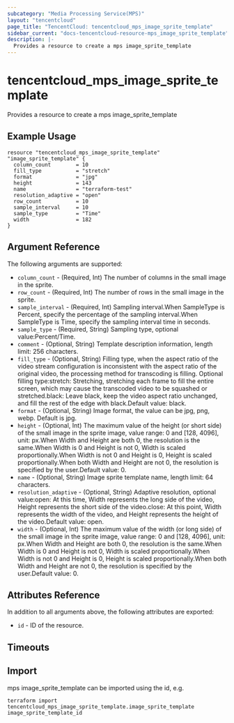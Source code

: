 ```yaml
---
subcategory: "Media Processing Service(MPS)"
layout: "tencentcloud"
page_title: "TencentCloud: tencentcloud_mps_image_sprite_template"
sidebar_current: "docs-tencentcloud-resource-mps_image_sprite_template"
description: |-
  Provides a resource to create a mps image_sprite_template
---
```


# tencentcloud_mps_image_sprite_template

Provides a resource to create a mps image_sprite_template

## Example Usage

```hcl
resource "tencentcloud_mps_image_sprite_template" "image_sprite_template" {
  column_count        = 10
  fill_type           = "stretch"
  format              = "jpg"
  height              = 143
  name                = "terraform-test"
  resolution_adaptive = "open"
  row_count           = 10
  sample_interval     = 10
  sample_type         = "Time"
  width               = 182
}
```

## Argument Reference

The following arguments are supported:

* `column_count` - (Required, Int) The number of columns in the small image in the sprite.
* `row_count` - (Required, Int) The number of rows in the small image in the sprite.
* `sample_interval` - (Required, Int) Sampling interval.When SampleType is Percent, specify the percentage of the sampling interval.When SampleType is Time, specify the sampling interval time in seconds.
* `sample_type` - (Required, String) Sampling type, optional value:Percent/Time.
* `comment` - (Optional, String) Template description information, length limit: 256 characters.
* `fill_type` - (Optional, String) Filling type, when the aspect ratio of the video stream configuration is inconsistent with the aspect ratio of the original video, the processing method for transcoding is filling. Optional filling type:stretch: Stretching, stretching each frame to fill the entire screen, which may cause the transcoded video to be squashed or stretched.black: Leave black, keep the video aspect ratio unchanged, and fill the rest of the edge with black.Default value: black.
* `format` - (Optional, String) Image format, the value can be jpg, png, webp. Default is jpg.
* `height` - (Optional, Int) The maximum value of the height (or short side) of the small image in the sprite image, value range: 0 and [128, 4096], unit: px.When Width and Height are both 0, the resolution is the same.When Width is 0 and Height is not 0, Width is scaled proportionally.When Width is not 0 and Height is 0, Height is scaled proportionally.When both Width and Height are not 0, the resolution is specified by the user.Default value: 0.
* `name` - (Optional, String) Image sprite template name, length limit: 64 characters.
* `resolution_adaptive` - (Optional, String) Adaptive resolution, optional value:open: At this time, Width represents the long side of the video, Height represents the short side of the video.close: At this point, Width represents the width of the video, and Height represents the height of the video.Default value: open.
* `width` - (Optional, Int) The maximum value of the width (or long side) of the small image in the sprite image, value range: 0 and [128, 4096], unit: px.When Width and Height are both 0, the resolution is the same.When Width is 0 and Height is not 0, Width is scaled proportionally.When Width is not 0 and Height is 0, Height is scaled proportionally.When both Width and Height are not 0, the resolution is specified by the user.Default value: 0.

## Attributes Reference

In addition to all arguments above, the following attributes are exported:

* `id` - ID of the resource.



## Timeouts

<no value>


## Import

mps image_sprite_template can be imported using the id, e.g.

```
terraform import tencentcloud_mps_image_sprite_template.image_sprite_template image_sprite_template_id
```

